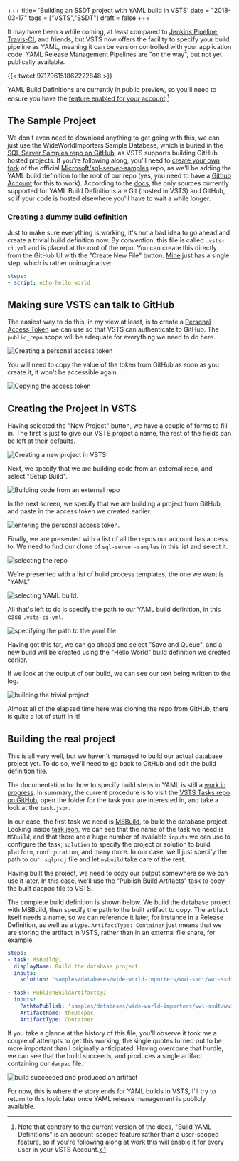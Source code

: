 +++
title=  'Building an SSDT project with YAML build in VSTS'
date =  "2018-03-17"
tags = ["VSTS","SSDT"]
draft = false
+++

It may have been a while coming, at least compared to [Jenkins Pipeline](https://jenkins.io/solutions/pipeline/), [Travis-CI](https://travis-ci.org/), and friends, but VSTS now offers the facility to specify your build pipeline as YAML, meaning it can be version controlled with your application code. YAML Release Management Pipelines are "on the way", but not yet publically available.

{{< tweet 971796151862222848 >}}

YAML Build Definitions are currently in public preview, so you'll need to ensure you have the [feature enabled for your account](https://docs.microsoft.com/en-us/vsts/collaborate/preview-features).[^1]

## The Sample Project

We don't even need to download anything to get going with this, we can just use the WideWorldImporters Sample Database, which is buried in the [SQL Server Samples repo on GitHub](https://github.com/Microsoft/sql-server-samples), as VSTS supports building GitHub hosted projects. If you're following along, you'll need to [create your own fork](https://help.github.com/articles/fork-a-repo/) of the official [Microsoft/sql-server-samples](https://github.com/Microsoft/sql-server-samples) repo, as we'll be adding the YAML build definition to the root of our repo (yes, you need to have a [Github Account](https://github.com/join) for this to work). According to the [docs](https://docs.microsoft.com/en-us/vsts/build-release/actions/build-yaml), the only sources currently supported for YAML Build Definitions are Git (hosted in VSTS) and GitHub, so if your code is hosted elsewhere you'll have to wait a while longer.

### Creating a dummy build definition

Just to make sure everything is working, it's not a bad idea to go ahead and create a trivial build definition now. By convention, this file is called `.vsts-ci.yml` and is placed at the root of the repo. You can create this directly from the GitHub UI with the "Create New File" button. [Mine](https://github.com/arapaima-uk/sql-server-samples/blob/fa28d3f8803991a20884722e23fe01be6f170ca4/.vsts-ci.yml) just has a single step, which is rather unimaginative:

``` yaml
steps:
- script: echo hello world
```

## Making sure VSTS can talk to GitHub

The easiest way to do this, in my view at least, is to create a [Personal Access Token](https://help.github.com/articles/creating-a-personal-access-token-for-the-command-line/) we can use so that VSTS can authenticate to GitHub. The `public_repo` scope will be adequate for everything we need to do here. 

![Creating a personal access token](https://s3-eu-west-1.amazonaws.com/aksidjenakfjg/github-vsts-yaml/create-access-token-public-repo.png)

You will need to copy the value of the token from GitHub as soon as you create it, it won't be accessible again.

![Copying the access token](https://s3-eu-west-1.amazonaws.com/aksidjenakfjg/github-vsts-yaml/copy-personal-access-token.png)


## Creating the Project in VSTS

Having selected the "New Project" button, we have a couple of forms to fill in. The first is just to give our VSTS project a name, the rest of the fields can be left at their defaults.

![Creating a new project in VSTS](https://s3-eu-west-1.amazonaws.com/aksidjenakfjg/github-vsts-yaml/vst-new-project.png)

Next, we specify that we are building code from an external repo, and select "Setup Build".

![Building code from an external repo](https://s3-eu-west-1.amazonaws.com/aksidjenakfjg/github-vsts-yaml/setup-build.png)

In the next screen, we specify that we are building a project from GitHub, and paste in the access token we created earlier.

![entering the personal access token](https://s3-eu-west-1.amazonaws.com/aksidjenakfjg/github-vsts-yaml/entering-the-access-token.png).

Finally, we are presented with a list of all the repos our account has access to. We need to find our clone of `sql-server-samples` in this list and select it.

![selecting the repo](https://s3-eu-west-1.amazonaws.com/aksidjenakfjg/github-vsts-yaml/select-repo.png)

We're presented with a list of build process templates, the one we want is "YAML"

![selecting YAML build](https://s3-eu-west-1.amazonaws.com/aksidjenakfjg/github-vsts-yaml/select-yaml-build.png).

All that's left to do is specify the path to our YAML build definition, in this case `.vsts-ci-yml`.

![specifying the path to the yaml file](https://s3-eu-west-1.amazonaws.com/aksidjenakfjg/github-vsts-yaml/specify-path-to-yaml-file.png)

Having got this far, we can go ahead and select "Save and Queue", and a new build will be created using the "Hello World" build definition we created earlier.

If we look at the output of our build, we can see our text being written to the log.

![building the trivial project](https://s3-eu-west-1.amazonaws.com/aksidjenakfjg/github-vsts-yaml/successful-build.png)

Almost all of the elapsed time here was cloning the repo from GitHub, there is quite a lot of stuff in it!

## Building the real project

This is all very well, but we haven't managed to build our actual database project yet. To do so, we'll need to go back to GitHub and edit the build definition file.

The documentation for how to specify build steps in YAML is still a [work in progress](https://github.com/Microsoft/vsts-agent/tree/master/docs/preview). In summary, the current procedure is to visit the [VSTS Tasks repo on GitHub](https://github.com/Microsoft/vsts-tasks/tree/master/Tasks), open the folder for the task your are interested in, and take a look at the `task.json`. 

In our case, the first task we need is [MSBuild](https://github.com/Microsoft/vsts-tasks/tree/master/Tasks/MSBuild), to build the database project. Looking inside [task.json](https://github.com/Microsoft/vsts-tasks/blob/master/Tasks/MSBuild/task.json), we can see that the name of the task we need is `MSBuild`, and that there are a huge number of available `inputs` we can use to configure the task; `solution` to specify the project or solution to build, `platform`, `configuration`, and many more. In our case, we'll just specify the path to our `.sqlproj` file and let `msbuild` take care of the rest.

Having built the project, we need to copy our output somewhere so we can use it later. In this case, we'll use the "Publish Build Artifacts" task to copy the built dacpac file to VSTS.

The complete build definition is shown below. We build the database project with MSBuild, then specify the path to the built artifact to copy. The artifact itself needs a name, so we can reference it later, for instance in a Release Definition, as well as a type. `ArtifactType: Container` just means that we are storing the artifact in VSTS, rather than in an external file share, for example.

``` yaml
steps:
- task: MSBuild@1
  displayName: Build the database project
  inputs:
    solution: 'samples/databases/wide-world-importers/wwi-ssdt/wwi-ssdt/WideWorldImporters.sqlproj'
    
- task: PublishBuildArtifacts@1
  inputs:
    PathtoPublish: 'samples/databases/wide-world-importers/wwi-ssdt/wwi-ssdt/bin/Debug/WideWorldImporters.dacpac'
    ArtifactName: theDacpac
    ArtifactType: Container
```
If you take a glance at the history of this file, you'll observe it took me a couple of attempts to get this working; the single quotes turned out to be more important than I originally anticipated. Having overcome that hurdle, we can see that the build succeeds, and produces a single artifact containing our `dacpac` file.

![build succeeded and produced an artifact](https://s3-eu-west-1.amazonaws.com/aksidjenakfjg/github-vsts-yaml/build-succeeded.png)

For now, this is where the story ends for YAML builds in VSTS, I'll try to return to this topic later once YAML release management is publicly available.









[^1]: Note that contrary to the current version of the docs, "Build YAML Definitions" is an account-scoped feature rather than a user-scoped feature, so if you're following along at work this will enable it for every user in your VSTS Account.